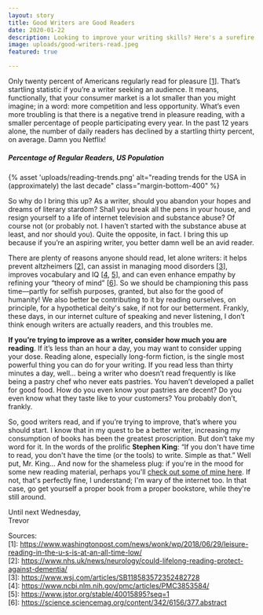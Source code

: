 ```yaml
---
layout: story
title: Good Writers are Good Readers
date: 2020-01-22
description: Looking to improve your writing skills? Here's a surefire way to help you along in your quest.
image: uploads/good-writers-read.jpeg
featured: true

---
```


Only twenty percent of Americans regularly read for pleasure [<a href="https://www.washingtonpost.com/news/wonk/wp/2018/06/29/leisure-reading-in-the-u-s-is-at-an-all-time-low/" target="_blank">1</a>]. That’s startling statistic if you’re a writer seeking an audience. It means, functionally, that your consumer market is a lot smaller than you might imagine; in a word: more competition and less opportunity. What’s even more troubling is that there is a negative trend in pleasure reading, with a smaller percentage of people participating every year. In the past 12 years alone, the number of daily readers has declined by a startling thirty percent, on average. Damn you Netflix!

<h5>Percentage of Regular Readers, US Population</h5>
{% asset 'uploads/reading-trends.png' alt="reading trends for the USA in (approximately) the last decade" class="margin-bottom-400" %}

So why do I bring this up? As a writer, should you abandon your hopes and dreams of literary stardom? Shall you break all the pens in your house, and resign yourself to a life of internet television and substance abuse? Of course not (or probably not. I haven’t started with the substance abuse at least, and nor should you). Quite the opposite, in fact. I bring this up because if you’re an aspiring writer, you better damn well be an avid reader. 

There are plenty of reasons anyone should read, let alone writers: it helps prevent altzheimers [<a href="https://www.nhs.uk/news/neurology/could-lifelong-reading-protect-against-dementia/" target="_blank">2</a>], can assist in managing mood disorders [<a href="https://www.wsj.com/articles/SB118583572352482728" target="_blank">3</a>], improves vocabulary and IQ [<a href="https://www.ncbi.nlm.nih.gov/pmc/articles/PMC3853584/" target="_blank">4</a>, <a href="https://www.jstor.org/stable/40015895?seq=1" target="_blank">5</a>], and can even enhance empathy by refining your “theory of mind” [<a href="https://science.sciencemag.org/content/342/6156/377.abstract" target="_blank">6</a>]. So we should be championing this pass time—partly for selfish purposes, granted, but also for the good of humanity! We also better be contributing to it by reading ourselves, on principle, for a hypothetical deity's sake, if not for our betterment. Frankly, these days, in our internet culture of speaking and never listening, I don’t think enough writers are actually readers, and this troubles me.

<strong>If you’re trying to improve as a writer, consider how much you are reading</strong>. If it’s less than an hour a day, you may want to consider upping your dose. Reading alone, especially long-form fiction, is the single most powerful thing you can do for your writing. If you read less than thirty minutes a day, well… being a writer who doesn’t read frequently is like being a pastry chef who never eats pastries. You haven’t developed a pallet for good food. How do you even know your pastries are decent? Do you even know what they taste like to your customers? You probably don’t, frankly.

So, good writers read, and if you’re trying to improve, that’s where you should start. I know that in my quest to be a better writer, increasing my consumption of books has been the greatest proscription. But don’t take my word for it. In the words of the prolific <strong>Stephen King</strong>: 
<quote>“If you don't have time to read, you don't have the time (or the tools) to write. Simple as that.”</quote>
Well put, Mr. King... And now for the shameless plug: if you're in the mood for some new reading material, perhaps you'll <a href="/stories">check out some of mine here</a>. If not, that's perfectly fine, I understand; I'm wary of the internet too. In that case, go get yourself a proper book from a proper bookstore, while they're still around.

Until next Wednesday,<br>
Trevor

Sources:<br>
[1]: <a href="https://www.washingtonpost.com/news/wonk/wp/2018/06/29/leisure-reading-in-the-u-s-is-at-an-all-time-low/" target="_blank">https://www.washingtonpost.com/news/wonk/wp/2018/06/29/leisure-reading-in-the-u-s-is-at-an-all-time-low/</a><br>
[2]: <a href="https://www.nhs.uk/news/neurology/could-lifelong-reading-protect-against-dementia/" target="_blank">https://www.nhs.uk/news/neurology/could-lifelong-reading-protect-against-dementia/</a><br>
[3]: <a href="https://www.wsj.com/articles/SB118583572352482728" target="_blank">https://www.wsj.com/articles/SB118583572352482728</a><br>
[4]: <a href="https://www.ncbi.nlm.nih.gov/pmc/articles/PMC3853584/" target="_blank">https://www.ncbi.nlm.nih.gov/pmc/articles/PMC3853584/</a><br>
[5]: <a href="https://www.jstor.org/stable/40015895?seq=1" target="_blank">https://www.jstor.org/stable/40015895?seq=1</a><br>
[6]: <a href="https://science.sciencemag.org/content/342/6156/377.abstract" target="_blank">https://science.sciencemag.org/content/342/6156/377.abstract</a><br>